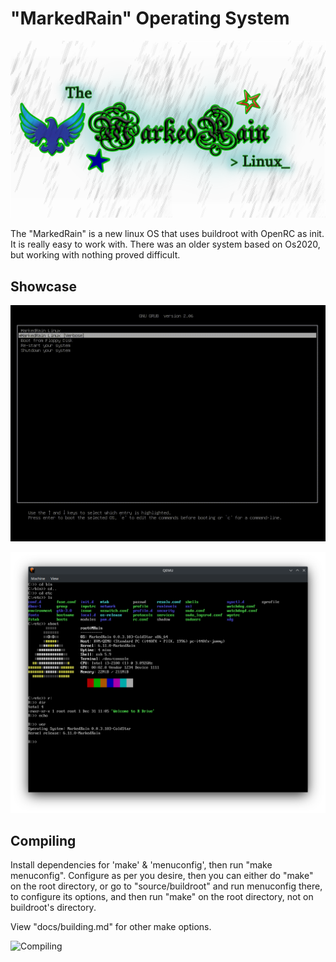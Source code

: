 # "MarkedRain" Operating System

![Logogram](media/Logograms/Full.png)

The "MarkedRain" is a new linux OS that uses buildroot with OpenRC as init. It is really easy to work with. There was an older system based on Os2020, but working with nothing proved difficult.

## Showcase

![Preview 1](media/preview1.gif "MarkedRain OS preview 1")

![Preview 2](media/preview2.png "MarkedRain OS preview 2")

## Compiling

Install dependencies for 'make' & 'menuconfig', then run "make menuconfig". Configure as per you desire, then you can either do "make" on the root directory, or go to "source/buildroot" and run menuconfig there, to configure its options, and then run "make" on the root directory, not on buildroot's directory.

View "docs/building.md" for other make options.

![Compiling](media/preview3.gif "MarkedRain compiling preview")